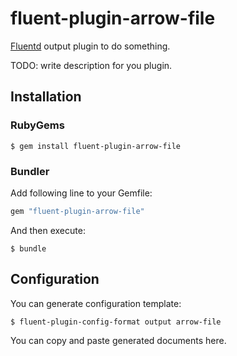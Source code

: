 # fluent-plugin-arrow-file

[Fluentd](https://fluentd.org/) output plugin to do something.

TODO: write description for you plugin.

## Installation

### RubyGems

```
$ gem install fluent-plugin-arrow-file
```

### Bundler

Add following line to your Gemfile:

```ruby
gem "fluent-plugin-arrow-file"
```

And then execute:

```
$ bundle
```

## Configuration

You can generate configuration template:

```
$ fluent-plugin-config-format output arrow-file
```

You can copy and paste generated documents here.
